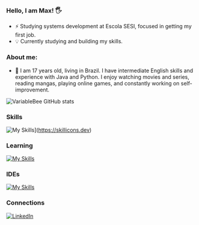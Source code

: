 ### Hello, I am Max! 🖐️
 <p>
 
 - ⚡ Studying systems development at Escola SESI, focused in getting my first job.
 - 💡 Currently studying and building my skills.
 </p>
 
 ### About me:
 <p>
 
 - 🌱 I am 17 years old, living in Brazil. I have intermediate English skills and experience with Java and Python. I enjoy watching movies and series, reading mangas, playing online games, and constantly working on self-improvement.
 
 </p>
 
 ![VariableBee GitHub stats](https://github-readme-stats.vercel.app/api?username=Max-leal&show_icons=true&theme=radical)
 
 ### Skills
 ![My Skills](https://skillicons.dev/icons?i=java,spring,lua,html,css&theme=dark)](https://skillicons.dev)
 
 ### Learning
 [![My Skills](https://skillicons.dev/icons?i=python,js,postman,mysql&theme=dark)](https://skillicons.dev)
 
 ### IDEs
 [![My Skills](https://skillicons.dev/icons?i=eclipse,idea,vscode&theme=dark)](https://skillicons.dev)
 
 ### Connections
 [![LinkedIn](https://img.shields.io/badge/LinkedIn-0077B5?style=for-the-badge&logo=linkedin&logoColor=white)](https://www.linkedin.com/in/max-a-leal-da-silva-ab5713333/?originalSubdomain=br)
